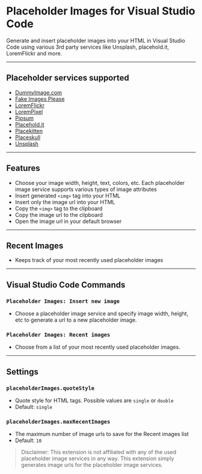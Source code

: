 # Placeholder Images for Visual Studio Code

Generate and insert placeholder images into your HTML in Visual Studio Code using various 3rd party services like Unsplash, placehold.it, LoremFlickr and more.

---
## Placeholder services supported
- [DummyImage.com](https://dummyimage.com/)
- [Fake Images Please](https://fakeimg.pl)
- [LoremFlickr](http://loremflickr.com)
- [LoremPixel](http://lorempixel.com)
- [Pipsum](http://pipsum.com)
- [Placehold.it](http://placehold.it)
- [Placekitten](http://placekitten.com)
- [Placeskull](http://placeskull.com)
- [Unsplash](https://unsplash.it/)

---
## Features
- Choose your image width, height, text, colors, etc. Each placeholder image service supports various types of image attributes
- Insert generated `<img>` tag into your HTML
- Insert only the image url into your HTML
- Copy the `<img>` tag to the clipboard
- Copy the image url to the clipboard
- Open the image url in your default browser

---
## Recent Images
- Keeps track of your most recently used placeholder images

---
## Visual Studio Code Commands

### `Placeholder Images: Insert new image`

- Choose a placeholder image service and specify image width, height, etc to generate a url to a new placeholder image.

### `Placeholder Images: Recent images`

- Choose from a list of your most recently used placeholder images.

---
## Settings

### `placeholderImages.quoteStyle`

- Quote style for HTML tags. Possible values are `single` or `double`
- Default: `single`

### `placeholderImages.maxRecentImages`

- The maximum number of image urls to save for the Recent images list
- Default: `10`

> Disclaimer: This extension is not affiliated with any of the used placeholder image services in any way. This extension simply generates image urls for the placeholder image services.